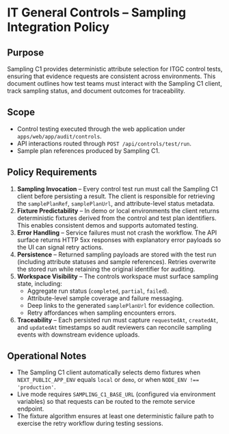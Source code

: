 # IT General Controls – Sampling Integration Policy

## Purpose
Sampling C1 provides deterministic attribute selection for ITGC control tests, ensuring that evidence requests are consistent across environments. This document outlines how test teams must interact with the Sampling C1 client, track sampling status, and document outcomes for traceability.

## Scope
- Control testing executed through the web application under `apps/web/app/audit/controls`.
- API interactions routed through `POST /api/controls/test/run`.
- Sample plan references produced by Sampling C1.

## Policy Requirements
1. **Sampling Invocation** – Every control test run must call the Sampling C1 client before persisting a result. The client is responsible for retrieving the `samplePlanRef`, `samplePlanUrl`, and attribute-level status metadata.
2. **Fixture Predictability** – In demo or local environments the client returns deterministic fixtures derived from the control and test plan identifiers. This enables consistent demos and supports automated testing.
3. **Error Handling** – Service failures must not crash the workflow. The API surface returns HTTP 5xx responses with explanatory error payloads so the UI can signal retry actions.
4. **Persistence** – Returned sampling payloads are stored with the test run (including attribute statuses and sample references). Retries overwrite the stored run while retaining the original identifier for auditing.
5. **Workspace Visibility** – The controls workspace must surface sampling state, including:
   - Aggregate run status (`completed`, `partial`, `failed`).
   - Attribute-level sample coverage and failure messaging.
   - Deep links to the generated `samplePlanUrl` for evidence collection.
   - Retry affordances when sampling encounters errors.
6. **Traceability** – Each persisted run must capture `requestedAt`, `createdAt`, and `updatedAt` timestamps so audit reviewers can reconcile sampling events with downstream evidence uploads.

## Operational Notes
- The Sampling C1 client automatically selects demo fixtures when `NEXT_PUBLIC_APP_ENV` equals `local` or `demo`, or when `NODE_ENV !== 'production'`.
- Live mode requires `SAMPLING_C1_BASE_URL` (configured via environment variables) so that requests can be routed to the remote service endpoint.
- The fixture algorithm ensures at least one deterministic failure path to exercise the retry workflow during testing sessions.
